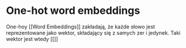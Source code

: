 # One-hot word embeddings

One-hoy [[Word Embeddings]] zakładają, że każde słowo jest reprezentowane jako wektor, składający się z samych zer i jedynek. Taki wektor jest wtedy [[]]